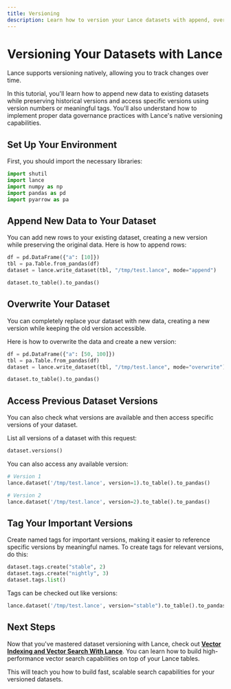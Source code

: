 ```yaml
---
title: Versioning
description: Learn how to version your Lance datasets with append, overwrite, and tag features
---
```


# Versioning Your Datasets with Lance

Lance supports versioning natively, allowing you to track changes over time. 

In this tutorial, you'll learn how to append new data to existing datasets while preserving historical versions and access specific versions using version numbers or meaningful tags. You'll also understand how to implement proper data governance practices with Lance's native versioning capabilities.

## Set Up Your Environment

First, you should import the necessary libraries:

```python
import shutil
import lance
import numpy as np
import pandas as pd
import pyarrow as pa
```

## Append New Data to Your Dataset

You can add new rows to your existing dataset, creating a new version while preserving the original data. Here is how to append rows:

```python
df = pd.DataFrame({"a": [10]})
tbl = pa.Table.from_pandas(df)
dataset = lance.write_dataset(tbl, "/tmp/test.lance", mode="append")

dataset.to_table().to_pandas()
```

## Overwrite Your Dataset

You can completely replace your dataset with new data, creating a new version while keeping the old version accessible.

Here is how to overwrite the data and create a new version:

```python
df = pd.DataFrame({"a": [50, 100]})
tbl = pa.Table.from_pandas(df)
dataset = lance.write_dataset(tbl, "/tmp/test.lance", mode="overwrite")

dataset.to_table().to_pandas()
```

## Access Previous Dataset Versions

You can also check what versions are available and then access specific versions of your dataset.

List all versions of a dataset with this request:

```python
dataset.versions()
```

You can also access any available version:

```python
# Version 1
lance.dataset('/tmp/test.lance', version=1).to_table().to_pandas()

# Version 2
lance.dataset('/tmp/test.lance', version=2).to_table().to_pandas()
```

## Tag Your Important Versions

Create named tags for important versions, making it easier to reference specific versions by meaningful names. To create tags for relevant versions, do this:

```python
dataset.tags.create("stable", 2)
dataset.tags.create("nightly", 3)
dataset.tags.list()
```

Tags can be checked out like versions:

```python
lance.dataset('/tmp/test.lance', version="stable").to_table().to_pandas()
```

## Next Steps

Now that you've mastered dataset versioning with Lance, check out **[Vector Indexing and Vector Search With Lance](search.md)**. You can learn how to build high-performance vector search capabilities on top of your Lance tables.

This will teach you how to build fast, scalable search capabilities for your versioned datasets. 